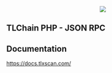 <p align="center">
  <img src="https://tlchain.network/TLC-X.png">
</p>

## TLChain PHP - JSON RPC

## Documentation
https://docs.tlxscan.com/